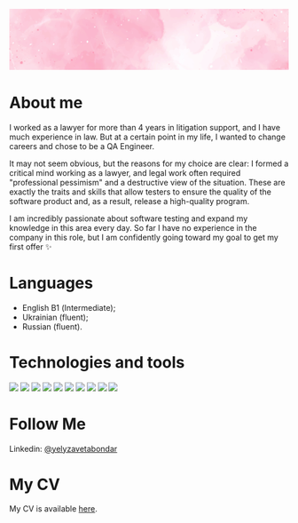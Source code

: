 ![Header](https://github.com/elizaveta-bondar/elizaveta-bondar/blob/main/img/pink_background.jpg)

# About me

I worked as a lawyer for more than 4 years in litigation support, and I have much experience in law. But at a certain point in my life, I wanted to change careers and chose to be a QA Engineer.

It may not seem obvious, but the reasons for my choice are clear: I formed a critical mind working as a lawyer, and legal work often required "professional pessimism" and a destructive view of the situation. These are exactly the traits and skills that allow testers to ensure the quality of the software product and, as a result, release a high-quality program.

I am incredibly passionate about software testing and expand my knowledge in this area every day. So far I have no experience in the company in this role, but I am confidently going toward my goal to get my first offer ✨

# Languages

- English В1 (Intermediate);
- Ukrainian (fluent);
- Russian (fluent).

# Technologies and tools

![](https://img.shields.io/badge/-HTML/CSS-FBB0C4?style=for-the-badge&logo=HTML5&logoColor=111)
![](https://img.shields.io/badge/-JavaScript-FBB0C4?style=for-the-badge&logo=JavaScript&logoColor=111)
![](https://img.shields.io/badge/-SQL-FBB0C4?style=for-the-badge&logo=mysql&logoColor=111)
![](https://img.shields.io/badge/-GitHub-FBB0C4?style=for-the-badge&logo=github&logoColor=111)
![](https://img.shields.io/badge/-Postman-FBB0C4?style=for-the-badge&logo=postman&logoColor=111)
![](https://img.shields.io/badge/-SoapUI-FBB0C4?style=for-the-badge)
![](https://img.shields.io/badge/-Mantis-FBB0C4?style=for-the-badge)
![](https://img.shields.io/badge/-Jira-FBB0C4?style=for-the-badge&logo=jira&logoColor=111)
![](https://img.shields.io/badge/-TestRail-FBB0C4?style=for-the-badge&logo=TestRail&logoColor=111)
![](https://img.shields.io/badge/-TestLink-FBB0C4?style=for-the-badge&logo=TestRail&logoColor=111)

# Follow Me

Linkedin:
[@yelyzavetabondar](https://www.linkedin.com/in/yelyzavetabondar/)

# My CV

My CV is available [here](https://elizaveta-bondar.github.io/My-CV/eng.html).
